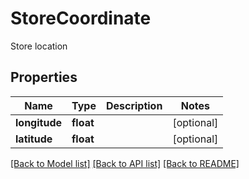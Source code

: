 # StoreCoordinate

Store location
## Properties
Name | Type | Description | Notes
------------ | ------------- | ------------- | -------------
**longitude** | **float** |  | [optional] 
**latitude** | **float** |  | [optional] 

[[Back to Model list]](../README.md#documentation-for-models) [[Back to API list]](../README.md#documentation-for-api-endpoints) [[Back to README]](../README.md)


